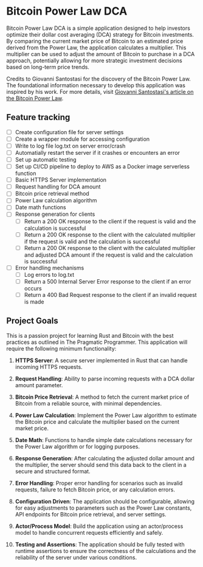 # Bitcoin Power Law DCA

Bitcoin Power Law DCA is a simple application designed to help investors optimize their dollar cost averaging (DCA) strategy for Bitcoin investments. By comparing the current market price of Bitcoin to an estimated price derived from the Power Law, the application calculates a multiplier. This multiplier can be used to adjust the amount of Bitcoin to purchase in a DCA approach, potentially allowing for more strategic investment decisions based on long-term price trends.

Credits to Giovanni Santostasi for the discovery of the Bitcoin Power Law. The foundational information necessary to develop this application was inspired by his work. For more details, visit [Giovanni Santostasi's article on the Bitcoin Power Law](https://giovannisantostasi.medium.com/the-bitcoin-power-law-theory-962dfaf99ee9).


## Feature tracking

- [ ] Create configuration file for server settings
- [ ] Create a wrapper module for accessing configuration
- [ ] Write to log file log.txt on server error/crash
- [ ] Automatially restart the server if it crashes or encounters an error
- [ ] Set up automatic testing
- [ ] Set up CI/CD pipeline to deploy to AWS as a Docker image serverless function
- [ ] Basic HTTPS Server implementation
- [ ] Request handling for DCA amount
- [ ] Bitcoin price retrieval method
- [ ] Power Law calculation algorithm
- [ ] Date math functions
- [ ] Response generation for clients
    - [ ] Return a 200 OK response to the client if the request is valid and the calculation is successful
    - [ ] Return a 200 OK response to the client with the calculated multiplier if the request is valid and the calculation is successful
    - [ ] Return a 200 OK response to the client with the calculated multiplier and adjusted DCA amount if the request is valid and the calculation is successful
- [ ] Error handling mechanisms
    - [ ] Log errors to log.txt
    - [ ] Return a 500 Internal Server Error response to the client if an error occurs
    - [ ] Return a 400 Bad Request response to the client if an invalid request is made

## Project Goals

This is a passion project for learning Rust and Bitcoin with the best practices as outlined in The Pragmatic Programmer. This application will require the following minimum functionality:

1. **HTTPS Server**: A secure server implemented in Rust that can handle incoming HTTPS requests.

2. **Request Handling**: Ability to parse incoming requests with a DCA dollar amount parameter.

3. **Bitcoin Price Retrieval**: A method to fetch the current market price of Bitcoin from a reliable source, with minimal dependencies.

4. **Power Law Calculation**: Implement the Power Law algorithm to estimate the Bitcoin price and calculate the multiplier based on the current market price.

5. **Date Math**: Functions to handle simple date calculations necessary for the Power Law algorithm or for logging purposes.

6. **Response Generation**: After calculating the adjusted dollar amount and the multiplier, the server should send this data back to the client in a secure and structured format.

7. **Error Handling**: Proper error handling for scenarios such as invalid requests, failure to fetch Bitcoin price, or any calculation errors.

8. **Configuration Driven**: The application should be configurable, allowing for easy adjustments to parameters such as the Power Law constants, API endpoints for Bitcoin price retrieval, and server settings.

9. **Actor/Process Model**: Build the application using an actor/process model to handle concurrent requests efficiently and safely.

10. **Testing and Assertions**: The application should be fully tested with runtime assertions to ensure the correctness of the calculations and the reliability of the server under various conditions.


